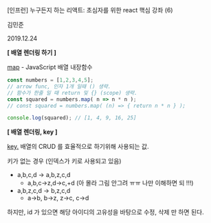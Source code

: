 [인프런] 누구든지 하는 리액트: 초심자를 위한 react 핵심 강좌 (6)

김민준

2019.12.24



**[ 배열 렌더링 하기 ]**

[map](https://developer.mozilla.org/ko/docs/Web/JavaScript/Reference/Global_Objects/Array/map) - JavaScript 배열 내장함수

```javascript
const numbers = [1,2,3,4,5];
// arrow func, 인자 1개 일때 () 생략. 
// 함수가 한줄 일 때 return 및 {} (scope) 생략.
const squared = numbers.map( n => n * n );
// const squared = numbers.map( (n) => { return n * n } );

console.log(squared); // [1, 4, 9, 16, 25]
```



**[ 배열 렌더링, key ]**

[key.](https://reactjs.org/docs/lists-and-keys.html#keys) 배열의 CRUD 를 효율적으로 하기위해 사용되는 값.

키가 없는 경우 (인덱스가 키로 사용되고 있음)

- a,b,c,d → a,b,z,c,d
  - a,b,c→z,d→c,+d (아 몰라 그림 안그려 ㅠㅠ 나만 이해하면 되 !!!)
- a,b,z,c,d → b,z,c,d
  - a→b, b→z, z→c, c→d

하지만, id 가 있으면 해당 아이디의 고유성을 바탕으로 수정, 삭제 만 하면 된다.